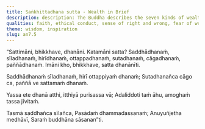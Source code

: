 ```yaml
---
title: Saṅkhittadhana sutta - Wealth in Brief
description: description: The Buddha describes the seven kinds of wealth in brief, of 1) faith, 2) virtue, 3) conscience, 4) fear of wrongdoing, 5) learning, 6) generosity, and 7) wisdom.
qualities: faith, ethical conduct, sense of right and wrong, fear of wrongdoing, learning, giving, wisdom
theme: wisdom, inspiration
slug: an7.5
---
```


“Sattimāni, bhikkhave, dhanāni. Katamāni satta? Saddhādhanaṁ, sīladhanaṁ, hirīdhanaṁ, ottappadhanaṁ, sutadhanaṁ, cāgadhanaṁ, paññādhanaṁ. Imāni kho, bhikkhave, satta dhanānīti.

Saddhādhanaṁ sīladhanaṁ,
hirī ottappiyaṁ dhanaṁ;
Sutadhanañca cāgo ca,
paññā ve sattamaṁ dhanaṁ.

Yassa ete dhanā atthi,
itthiyā purisassa vā;
Adaliddoti taṁ āhu,
amoghaṁ tassa jīvitaṁ.

Tasmā saddhañca sīlañca,
Pasādaṁ dhammadassanaṁ;
Anuyuñjetha medhāvī,
Saraṁ buddhāna sāsanan”ti.